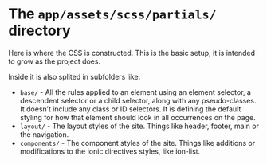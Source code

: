The `app/assets/scss/partials/` directory
=========================================

Here is where the CSS is constructed. This is the basic setup, it is intended to grow as the project does.

Inside it is also splited in subfolders like:

  - `base/` - All the rules applied to an element using an element selector, a descendent selector or a child selector, along with any pseudo-classes. It doesn’t include any class or ID selectors. It is defining the default styling for how that element should look in all occurrences on the page.
  - `layout/` - The layout styles of the site. Things like header, footer, main or the navigation.
  - `components/` - The component styles of the site. Things like additions or modifications to the ionic directives styles, like ion-list.
